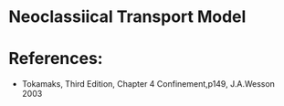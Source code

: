 Neoclassiical Transport Model
===============================


References:
=============
- Tokamaks, Third Edition, Chapter 4 Confinement,p149,  J.A.Wesson 2003